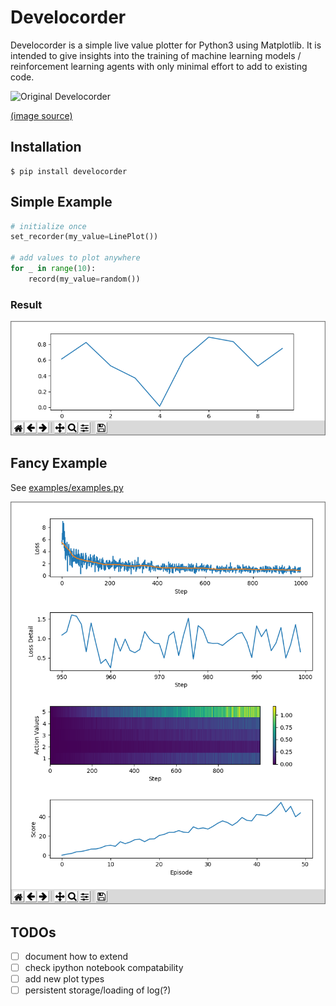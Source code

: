 Develocorder
============

Develocorder is a simple live value plotter for Python3 using Matplotlib. It is intended to give insights into the training of machine learning models / reinforcement learning agents with only minimal effort to add to existing code.

![Original Develocorder](https://upload.wikimedia.org/wikipedia/commons/thumb/8/8d/Viewing_of_Develocorder_Film.jpg/319px-Viewing_of_Develocorder_Film.jpg)

[(image source)](https://commons.wikimedia.org/wiki/File:Viewing_of_Develocorder_Film.jpg)


Installation
------------

```
$ pip install develocorder
```


Simple Example
--------------

``` python
# initialize once
set_recorder(my_value=LinePlot())

# add values to plot anywhere
for _ in range(10):
    record(my_value=random())
```

### Result
![Simple Example](doc/simple_example.png)


Fancy Example
--------------

See [examples/examples.py](examples/fancy.py)

![Fancy Example](doc/fancy_example.png)


TODOs
-----
  - [ ] document how to extend
  - [ ] check ipython notebook compatability
  - [ ] add new plot types
  - [ ] persistent storage/loading of log(?)
